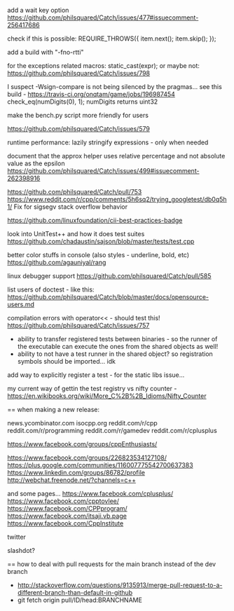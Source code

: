 


add a wait key option
https://github.com/philsquared/Catch/issues/477#issuecomment-256417686




check if this is possible:
REQUIRE_THROWS({
    item.next();
    item.skip();
});



add a build with "-fno-rtti"


for the exceptions related macros:
static_cast<void>(expr);
or maybe not:
https://github.com/philsquared/Catch/issues/798



I suspect -Wsign-compare is not being silenced by the pragmas...
see this build - https://travis-ci.org/onqtam/game/jobs/196987454
check_eq(numDigits(0), 1);     numDigits returns uint32



make the bench.py script more friendly for users



https://github.com/philsquared/Catch/issues/579


runtime performance: lazily stringify expressions - only when needed


document that the approx helper uses relative percentage and not absolute value as the epsilon
https://github.com/philsquared/Catch/issues/499#issuecomment-262398916




https://github.com/philsquared/Catch/pull/753
https://www.reddit.com/r/cpp/comments/5h6sq2/trying_googletest/db0q5h1/
Fix for sigsegv stack overflow behavior



https://github.com/linuxfoundation/cii-best-practices-badge




look into UnitTest++ and how it does test suites
https://github.com/chadaustin/sajson/blob/master/tests/test.cpp





better color stuffs in console (also styles - underline, bold, etc)
https://github.com/agauniyal/rang



linux debugger support
https://github.com/philsquared/Catch/pull/585



list users of doctest - like this:
https://github.com/philsquared/Catch/blob/master/docs/opensource-users.md




compilation errors with operator<< - should test this!
https://github.com/philsquared/Catch/issues/757


- ability to transfer registered tests between binaries - so the runner of the executable can execute the ones from the shared objects as well!
- ability to not have a test runner in the shared object? so registration symbols should be imported... idk



add way to explicitly register a test - for the static libs issue...

my current way of gettin the test registry vs nifty counter - https://en.wikibooks.org/wiki/More_C%2B%2B_Idioms/Nifty_Counter



== when making a new release:

news.ycombinator.com
isocpp.org
reddit.com/r/cpp
reddit.com/r/programming
reddit.com/r/gamedev
reddit.com/r/cplusplus

https://www.facebook.com/groups/cppEnthusiasts/

https://www.facebook.com/groups/226823534127108/
https://plus.google.com/communities/116007775542700637383
https://www.linkedin.com/groups/86782/profile
http://webchat.freenode.net/?channels=c++

and some pages...
https://www.facebook.com/cplusplus/
https://www.facebook.com/cpptovlee/
https://www.facebook.com/CPPprogram/
https://www.facebook.com/itsaji.vb.page
https://www.facebook.com/CppInstitute


twitter

slashdot?







== how to deal with pull requests for the main branch instead of the dev branch
- http://stackoverflow.com/questions/9135913/merge-pull-request-to-a-different-branch-than-default-in-github
- git fetch origin pull/ID/head:BRANCHNAME
